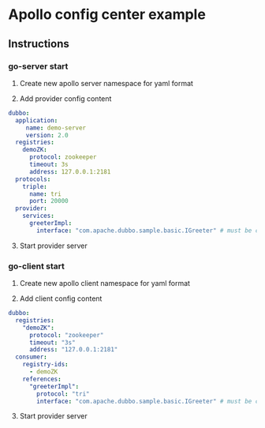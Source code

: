# Apollo config center example


## Instructions


### go-server start

1. Create new apollo server namespace for yaml format

2. Add provider config content 
```yaml
dubbo:
  application:
     name: demo-server
     version: 2.0
  registries:
    demoZK:
      protocol: zookeeper
      timeout: 3s
      address: 127.0.0.1:2181
  protocols:
    triple:
      name: tri
      port: 20000
  provider:
    services:
      greeterImpl:
        interface: "com.apache.dubbo.sample.basic.IGreeter" # must be compatible with grpc or dubbo-java
```

3. Start provider server

### go-client start

1. Create new apollo client namespace for yaml format

2. Add client config content

```yaml
dubbo:
  registries:
    "demoZK":
      protocol: "zookeeper"
      timeout: "3s"
      address: "127.0.0.1:2181"
  consumer:
    registry-ids:
      - demoZK
    references:
      "greeterImpl":
        protocol: "tri"
        interface: "com.apache.dubbo.sample.basic.IGreeter" # must be compatible with grpc or dubbo-java
```

3. Start provider server



 

